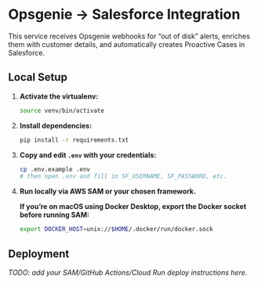 # Opsgenie → Salesforce Integration

This service receives Opsgenie webhooks for “out of disk” alerts, enriches them with customer details, and automatically creates Proactive Cases in Salesforce.

## Local Setup

1. **Activate the virtualenv:**

   ```bash
   source venv/bin/activate
   ```

2. **Install dependencies:**

   ```bash
   pip install -r requirements.txt
   ```

3. **Copy and edit `.env` with your credentials:**

   ```bash
   cp .env.example .env
   # then open .env and fill in SF_USERNAME, SF_PASSWORD, etc.
   ```

4. **Run locally via AWS SAM or your chosen framework.**

   **If you’re on macOS using Docker Desktop, export the Docker socket before running SAM:**

   ```bash
   export DOCKER_HOST=unix://$HOME/.docker/run/docker.sock
   ```

## Deployment

*TODO: add your SAM/GitHub Actions/Cloud Run deploy instructions here.*
